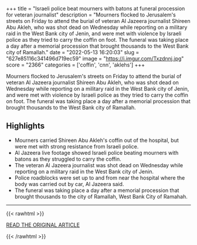 +++
title = "Israeli police beat mourners with batons at funeral procession for veteran journalist"
description = "Mourners flocked to Jerusalem's streets on Friday to attend the burial of veteran Al Jazeera journalist Shireen Abu Akleh, who was shot dead on Wednesday while reporting on a military raid in the West Bank city of Jenin, and were met with violence by Israeli police as they tried to carry the coffin on foot. The funeral was taking place a day after a memorial procession that brought thousands to the West Bank city of Ramallah."
date = "2022-05-13 16:20:03"
slug = "627e85116c341496d719ec59"
image = "https://i.imgur.com/Txzdnnj.jpg"
score = "2366"
categories = ['coffin', 'cnn', 'aklehs']
+++

Mourners flocked to Jerusalem's streets on Friday to attend the burial of veteran Al Jazeera journalist Shireen Abu Akleh, who was shot dead on Wednesday while reporting on a military raid in the West Bank city of Jenin, and were met with violence by Israeli police as they tried to carry the coffin on foot. The funeral was taking place a day after a memorial procession that brought thousands to the West Bank city of Ramallah.

## Highlights

- Mourners carried Shireen Abu Akleh's coffin out of the hospital, but were met with strong resistance from Israeli police.
- Al Jazeera live footage showed Israeli police beating mourners with batons as they struggled to carry the coffin.
- The veteran Al Jazeera journalist was shot dead on Wednesday while reporting on a military raid in the West Bank city of Jenin.
- Police roadblocks were set up to and from near the hospital where the body was carried out by car, Al Jazeera said.
- The funeral was taking place a day after a memorial procession that brought thousands to the city of Ramallah, West Bank City of Ramahah.

---

{{< rawhtml >}}
  <p class="article-category">
    <a target="_blank" href="https://www.cnn.com/2022/05/13/business/abu-akleh-funeral-jerusalem-intl/index.html">READ THE ORIGINAL ARTICLE</a>
  </p>
{{< /rawhtml >}}
